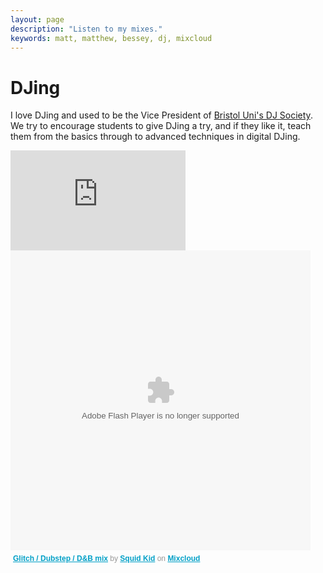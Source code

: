 ```yaml
---
layout: page
description: "Listen to my mixes."
keywords: matt, matthew, bessey, dj, mixcloud
---
```

# DJing

I love DJing and used to be the Vice President of [Bristol Uni's DJ Society](http://djsoc.co.uk). We try to encourage students to give DJing a try, and if they like it, teach them from the basics through to advanced techniques in digital DJing.

<div class="float_right">
  <iframe src="http://www.mixcloud.com/widget/follow/?u=http%3A%2F%2Fwww.mixcloud.com%2Fmattbessey%2F&amp;amp;h=160&amp;amp;w=280&amp;amp;faces=on" width="280px" height="160px" style="border:none;" frameborder="0" scrolling="no"> </iframe>
  <script type="text/javascript" src="http://widget.mixcloud.com/media/js/follow_embed.js"> </script>
</div>

<div>
  <object width="480" height="480">
    <param name="movie" value="//www.mixcloud.com/media/swf/player/mixcloudLoader.swf?feed=http%3A%2F%2Fwww.mixcloud.com%2Fmattbessey%2Fglitch-dubstep-db-mix%2F&amp;embed_uuid=c8bb278c-02e5-49a8-ac14-a1b527a64a49&amp;stylecolor=&amp;embed_type=widget_standard"></param>
    <param name="allowFullScreen" value="true"></param>
    <param name="wmode" value="opaque"></param>
    <param name="allowscriptaccess" value="always"></param>
    <embed src="//www.mixcloud.com/media/swf/player/mixcloudLoader.swf?feed=http%3A%2F%2Fwww.mixcloud.com%2Fmattbessey%2Fglitch-dubstep-db-mix%2F&amp;embed_uuid=c8bb278c-02e5-49a8-ac14-a1b527a64a49&amp;stylecolor=&amp;embed_type=widget_standard" type="application/x-shockwave-flash" wmode="opaque" allowscriptaccess="always" allowfullscreen="true" width="480" height="480"></embed>
  </object>
  <div style="clear:both; height:3px;"></div>
  <p style="display:block; font-size:12px; font-family:Helvetica, Arial, sans-serif; margin:0; padding: 3px 4px; color:#999;"><a href="http://www.mixcloud.com/mattbessey/glitch-dubstep-db-mix/?utm_source=widget&amp;amp;utm_medium=web&amp;amp;utm_campaign=base_links&amp;amp;utm_term=resource_link" target="_blank" style="color:#02a0c7; font-weight:bold;">Glitch / Dubstep / D&amp;B mix</a><span> by </span><a href="http://www.mixcloud.com/mattbessey/?utm_source=widget&amp;amp;utm_medium=web&amp;amp;utm_campaign=base_links&amp;amp;utm_term=profile_link" target="_blank" style="color:#02a0c7; font-weight:bold;">Squid Kid</a><span> on </span><a href="http://www.mixcloud.com/?utm_source=widget&amp;utm_medium=web&amp;utm_campaign=base_links&amp;utm_term=homepage_link" target="_blank" style="color:#02a0c7; font-weight:bold;"> Mixcloud</a></p>
  <div style="clear:both; height:3px;">
  </div>
</div>